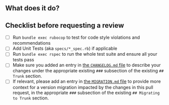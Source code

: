 ## What does it do?

## Checklist before requesting a review

- [ ] Run `bundle exec rubocop` to test for code style violations and recommendations
- [ ] Add Unit Tests (aka `specs/*_spec.rb`) if applicable
- [ ] Run `bundle exec rspec` to run the whole test suite and ensure all your tests pass
- [ ] Make sure you added an entry in [the `CHANGELOG.md` file](https://github.com/wordpress-mobile/release-toolkit/blob/trunk/CHANGELOG.md#trunk) to describe your changes under the appropriate existing `###` subsection of the existing `## Trunk` section.
- [ ] If relevant, please add an entry in [the `MIGRATION.md` file](https://github.com/wordpress-mobile/release-toolkit/blob/trunk/MIGRATION.md#migrating-to-trunk) to provide more context for a version migration impacted by the changes in this pull request, in the appropriate `###` subsection of the existing `## Migrating to Trunk` section.
